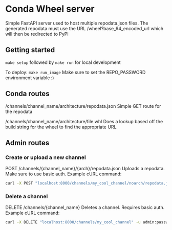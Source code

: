 # Conda Wheel server

Simple FastAPI server used to host multiple repodata.json files. The generated repodata must use the URL /wheel?base_64_encoded_url which will then be redirected to PyPI

## Getting started

`make setup` followed by `make run` for local development

To deploy: `make run_image`
Make sure to set the REPO_PASSWORD environment variable :)

## Conda routes

/channels/channel_name/architecture/repodata.json
Simple GET route for the repodata

/channels/channel_name/architecture/file.whl
Does a lookup based off the build string for the wheel to find the appropriate URL

## Admin routes

### Create or upload a new channel

POST /channels/{channel_name}/{arch}/repodata.json
Uploads a repodata. Make sure to use basic auth. Example cURL command:

```sh
curl -X POST "localhost:8000/channels/my_cool_channel/noarch/repodata.json" -u admin:password -F "file=@/path/to/repodata.json"
```

### Delete a channel

DELETE /channels/{channel_name}
Deletes a channel. Requires basic auth. Example cURL command:

```sh
curl -X DELETE "localhost:8000/channels/my_cool_channel" -u admin:password
```
